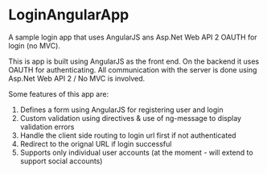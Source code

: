# LoginAngularApp
A sample login app that uses AngularJS ans Asp.Net Web API 2 OAUTH for login (no MVC).

This is app is built using AngularJS as the front end. On the backend it uses  OAUTH for authenticating.
All communication with the server is done using Asp.Net Web API 2 / No MVC is involved.

Some features of this app are:

1. Defines a form using AngularJS for registering user and login
2. Custom validation using directives & use of ng-message to display validation errors
3. Handle the client side routing to login url first if not authenticated
4. Redirect to the orignal URL if login successful
5. Supports only individual user accounts (at the moment - will extend to support social accounts)


